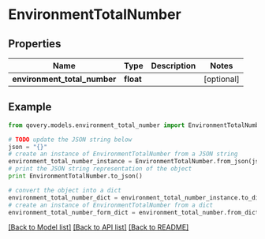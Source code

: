 # EnvironmentTotalNumber


## Properties

Name | Type | Description | Notes
------------ | ------------- | ------------- | -------------
**environment_total_number** | **float** |  | [optional] 

## Example

```python
from qovery.models.environment_total_number import EnvironmentTotalNumber

# TODO update the JSON string below
json = "{}"
# create an instance of EnvironmentTotalNumber from a JSON string
environment_total_number_instance = EnvironmentTotalNumber.from_json(json)
# print the JSON string representation of the object
print EnvironmentTotalNumber.to_json()

# convert the object into a dict
environment_total_number_dict = environment_total_number_instance.to_dict()
# create an instance of EnvironmentTotalNumber from a dict
environment_total_number_form_dict = environment_total_number.from_dict(environment_total_number_dict)
```
[[Back to Model list]](../README.md#documentation-for-models) [[Back to API list]](../README.md#documentation-for-api-endpoints) [[Back to README]](../README.md)


